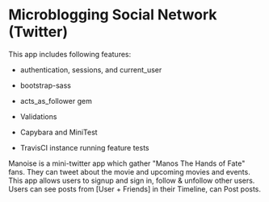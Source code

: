 # Microblogging Social Network (Twitter)

This app includes following features:

* authentication, sessions, and current_user

* bootstrap-sass

* acts_as_follower gem

* Validations

* Capybara and MiniTest

* TravisCI instance running feature tests
    
Manoise is a mini-twitter app which gather "Manos The Hands of Fate" fans. They can tweet about the movie and upcoming movies and events. This app allows users to signup and sign in, follow & unfollow other users.
Users can see posts from [User + Friends] in their Timeline, can Post posts.



